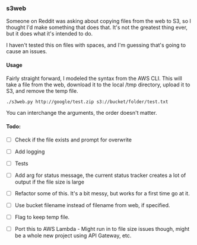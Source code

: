 ### s3web
Someone on Reddit was asking about copying files from the web to S3, so I thought I'd make something that does that.
It's not the greatest thing ever, but it does what it's intended to do.

I haven't tested this on files with spaces, and I'm guessing that's going to cause an issues.

#### Usage
Fairly straight forward, I modeled the syntax from the AWS CLI. This will take a file from the web, download it to the local /tmp directory, upload it to S3, and remove the temp file.
```bash
./s3web.py http://google/test.zip s3://bucket/folder/test.txt
```
You can interchange the arguments, the order doesn't matter.

#### Todo:
- [ ] Check if the file exists and prompt for overwrite
- [ ] Add logging
- [ ] Tests
- [ ] Add arg for status message, the current status tracker creates a lot of output if the file size is large
- [ ] Refactor some of this. It's a bit messy, but works for a first time go at it.
- [ ] Use bucket filename instead of filename from web, if specified.
- [ ] Flag to keep temp file.
- [ ] Port this to AWS Lambda - Might run in to file size issues though, might be a whole new project using API Gateway, etc.


